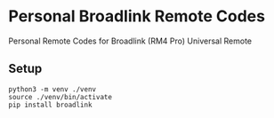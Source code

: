 # Personal Broadlink Remote Codes

Personal Remote Codes for Broadlink (RM4 Pro) Universal Remote

## Setup

    python3 -m venv ./venv
    source ./venv/bin/activate
    pip install broadlink
